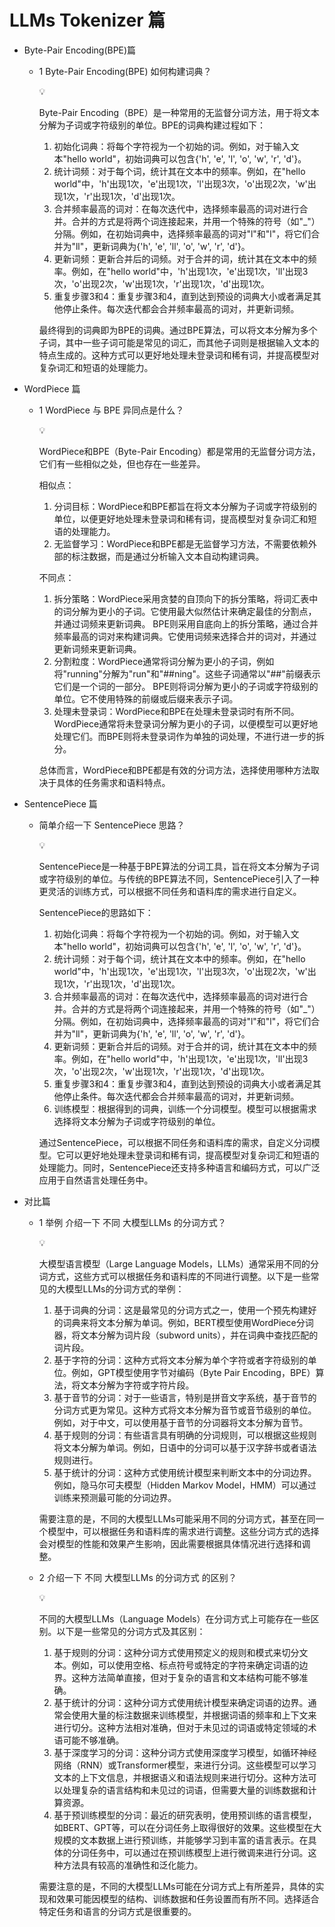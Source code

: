# LLMs Tokenizer 篇

- Byte-Pair Encoding(BPE)篇
    - 1 Byte-Pair Encoding(BPE) 如何构建词典？
        
        <aside>
        💡
        
        Byte-Pair Encoding（BPE）是一种常用的无监督分词方法，用于将文本分解为子词或字符级别的单位。BPE的词典构建过程如下：
        
        1. 初始化词典：将每个字符视为一个初始的词。例如，对于输入文本"hello world"，初始词典可以包含{'h', 'e', 'l', 'o', 'w', 'r', 'd'}。
        2. 统计词频：对于每个词，统计其在文本中的频率。例如，在"hello world"中，'h'出现1次，'e'出现1次，'l'出现3次，'o'出现2次，'w'出现1次，'r'出现1次，'d'出现1次。
        3. 合并频率最高的词对：在每次迭代中，选择频率最高的词对进行合并。合并的方式是将两个词连接起来，并用一个特殊的符号（如"_"）分隔。例如，在初始词典中，选择频率最高的词对"l"和"l"，将它们合并为"ll"，更新词典为{'h', 'e', 'll', 'o', 'w', 'r', 'd'}。
        4. 更新词频：更新合并后的词频。对于合并的词，统计其在文本中的频率。例如，在"hello world"中，'h'出现1次，'e'出现1次，'ll'出现3次，'o'出现2次，'w'出现1次，'r'出现1次，'d'出现1次。
        5. 重复步骤3和4：重复步骤3和4，直到达到预设的词典大小或者满足其他停止条件。每次迭代都会合并频率最高的词对，并更新词频。
        
        最终得到的词典即为BPE的词典。通过BPE算法，可以将文本分解为多个子词，其中一些子词可能是常见的词汇，而其他子词则是根据输入文本的特点生成的。这种方式可以更好地处理未登录词和稀有词，并提高模型对复杂词汇和短语的处理能力。
        
        </aside>
        
- WordPiece 篇
    - 1 WordPiece 与 BPE 异同点是什么？
        
        <aside>
        💡
        
        WordPiece和BPE（Byte-Pair Encoding）都是常用的无监督分词方法，它们有一些相似之处，但也存在一些差异。
        
        相似点：
        
        1. 分词目标：WordPiece和BPE都旨在将文本分解为子词或字符级别的单位，以便更好地处理未登录词和稀有词，提高模型对复杂词汇和短语的处理能力。
        2. 无监督学习：WordPiece和BPE都是无监督学习方法，不需要依赖外部的标注数据，而是通过分析输入文本自动构建词典。
        
        不同点：
        
        1. 拆分策略：WordPiece采用贪婪的自顶向下的拆分策略，将词汇表中的词分解为更小的子词。它使用最大似然估计来确定最佳的分割点，并通过词频来更新词典。
        BPE则采用自底向上的拆分策略，通过合并频率最高的词对来构建词典。它使用词频来选择合并的词对，并通过更新词频来更新词典。
        2. 分割粒度：WordPiece通常将词分解为更小的子词，例如将"running"分解为"run"和"##ning"。这些子词通常以"##"前缀表示它们是一个词的一部分。
        BPE则将词分解为更小的子词或字符级别的单位。它不使用特殊的前缀或后缀来表示子词。
        3. 处理未登录词：WordPiece和BPE在处理未登录词时有所不同。WordPiece通常将未登录词分解为更小的子词，以便模型可以更好地处理它们。而BPE则将未登录词作为单独的词处理，不进行进一步的拆分。
        
        总体而言，WordPiece和BPE都是有效的分词方法，选择使用哪种方法取决于具体的任务需求和语料特点。
        
        </aside>
        
- SentencePiece 篇
    - 简单介绍一下 SentencePiece 思路？
        
        <aside>
        💡
        
        SentencePiece是一种基于BPE算法的分词工具，旨在将文本分解为子词或字符级别的单位。与传统的BPE算法不同，SentencePiece引入了一种更灵活的训练方式，可以根据不同任务和语料库的需求进行自定义。
        
        SentencePiece的思路如下：
        
        1. 初始化词典：将每个字符视为一个初始的词。例如，对于输入文本"hello world"，初始词典可以包含{'h', 'e', 'l', 'o', 'w', 'r', 'd'}。
        2. 统计词频：对于每个词，统计其在文本中的频率。例如，在"hello world"中，'h'出现1次，'e'出现1次，'l'出现3次，'o'出现2次，'w'出现1次，'r'出现1次，'d'出现1次。
        3. 合并频率最高的词对：在每次迭代中，选择频率最高的词对进行合并。合并的方式是将两个词连接起来，并用一个特殊的符号（如"_"）分隔。例如，在初始词典中，选择频率最高的词对"l"和"l"，将它们合并为"ll"，更新词典为{'h', 'e', 'll', 'o', 'w', 'r', 'd'}。
        4. 更新词频：更新合并后的词频。对于合并的词，统计其在文本中的频率。例如，在"hello world"中，'h'出现1次，'e'出现1次，'ll'出现3次，'o'出现2次，'w'出现1次，'r'出现1次，'d'出现1次。
        5. 重复步骤3和4：重复步骤3和4，直到达到预设的词典大小或者满足其他停止条件。每次迭代都会合并频率最高的词对，并更新词频。
        6. 训练模型：根据得到的词典，训练一个分词模型。模型可以根据需求选择将文本分解为子词或字符级别的单位。
        
        通过SentencePiece，可以根据不同任务和语料库的需求，自定义分词模型。它可以更好地处理未登录词和稀有词，提高模型对复杂词汇和短语的处理能力。同时，SentencePiece还支持多种语言和编码方式，可以广泛应用于自然语言处理任务中。
        
        </aside>
        
- 对比篇
    - 1 举例 介绍一下 不同 大模型LLMs 的分词方式？
        
        <aside>
        💡
        
        大模型语言模型（Large Language Models，LLMs）通常采用不同的分词方式，这些方式可以根据任务和语料库的不同进行调整。以下是一些常见的大模型LLMs的分词方式的举例：
        
        1. 基于词典的分词：这是最常见的分词方式之一，使用一个预先构建好的词典来将文本分解为单词。例如，BERT模型使用WordPiece分词器，将文本分解为词片段（subword units），并在词典中查找匹配的词片段。
        2. 基于字符的分词：这种方式将文本分解为单个字符或者字符级别的单位。例如，GPT模型使用字节对编码（Byte Pair Encoding，BPE）算法，将文本分解为字符或字符片段。
        3. 基于音节的分词：对于一些语言，特别是拼音文字系统，基于音节的分词方式更为常见。这种方式将文本分解为音节或音节级别的单位。例如，对于中文，可以使用基于音节的分词器将文本分解为音节。
        4. 基于规则的分词：有些语言具有明确的分词规则，可以根据这些规则将文本分解为单词。例如，日语中的分词可以基于汉字辞书或者语法规则进行。
        5. 基于统计的分词：这种方式使用统计模型来判断文本中的分词边界。例如，隐马尔可夫模型（Hidden Markov Model，HMM）可以通过训练来预测最可能的分词边界。
        
        需要注意的是，不同的大模型LLMs可能采用不同的分词方式，甚至在同一个模型中，可以根据任务和语料库的需求进行调整。这些分词方式的选择会对模型的性能和效果产生影响，因此需要根据具体情况进行选择和调整。
        
        </aside>
        
    - 2 介绍一下 不同 大模型LLMs 的分词方式 的区别？
        
        <aside>
        💡
        
        不同的大模型LLMs（Language Models）在分词方式上可能存在一些区别。以下是一些常见的分词方式及其区别：
        
        1. 基于规则的分词：这种分词方式使用预定义的规则和模式来切分文本。例如，可以使用空格、标点符号或特定的字符来确定词语的边界。这种方法简单直接，但对于复杂的语言和文本结构可能不够准确。
        2. 基于统计的分词：这种分词方式使用统计模型来确定词语的边界。通常会使用大量的标注数据来训练模型，并根据词语的频率和上下文来进行切分。这种方法相对准确，但对于未见过的词语或特定领域的术语可能不够准确。
        3. 基于深度学习的分词：这种分词方式使用深度学习模型，如循环神经网络（RNN）或Transformer模型，来进行分词。这些模型可以学习文本的上下文信息，并根据语义和语法规则来进行切分。这种方法可以处理复杂的语言结构和未见过的词语，但需要大量的训练数据和计算资源。
        4. 基于预训练模型的分词：最近的研究表明，使用预训练的语言模型，如BERT、GPT等，可以在分词任务上取得很好的效果。这些模型在大规模的文本数据上进行预训练，并能够学习到丰富的语言表示。在具体的分词任务中，可以通过在预训练模型上进行微调来进行分词。这种方法具有较高的准确性和泛化能力。
        
        需要注意的是，不同的大模型LLMs可能在分词方式上有所差异，具体的实现和效果可能因模型的结构、训练数据和任务设置而有所不同。选择适合特定任务和语言的分词方式是很重要的。
        
        </aside>
